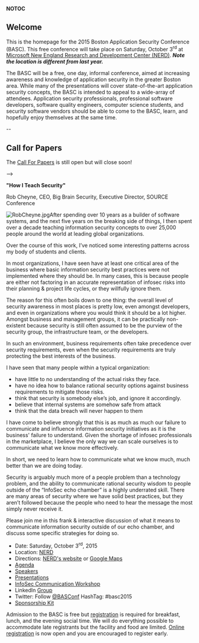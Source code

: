 __NOTOC__

## Welcome

This is the homepage for the 2015 Boston Application Security Conference
(BASC). This free conference will take place on Saturday, October
3<sup>rd</sup> at [Microsoft New England Research and Development Center
(NERD)](http://microsoftcambridge.com/Default.aspx). ***Note the
location is different from last year.***

The BASC will be a free, one day, informal conference, aimed at
increasing awareness and knowledge of application security in the
greater Boston area. While many of the presentations will cover
state-of-the-art application security concepts, the BASC is intended to
appeal to a wide-array of attendees. Application security professionals,
professional software developers, software quality engineers, computer
science students, and security software vendors should be able to come
to the BASC, learn, and hopefully enjoy themselves at the same time.

\--

## Call for Papers

The [Call For Papers](BASC_2015_Call_For_Papers "wikilink") is still
open but will close soon\!

\--\>

**"How I Teach Security"**

Rob Cheyne, CEO, Big Brain Security, Executive Director, SOURCE
Conference

![RobCheyne.jpg](RobCheyne.jpg "RobCheyne.jpg")After spending over 10
years as a builder of software systems, and the next five years on the
breaking side of things, I then spent over a decade teaching information
security concepts to over 25,000 people around the world at leading
global organizations.

Over the course of this work, I’ve noticed some interesting patterns
across my body of students and clients.

In most organizations, I have seen have at least one critical area of
the business where basic information security best practices were not
implemented where they should be. In many cases, this is because people
are either not factoring in an accurate representation of infosec risks
into their planning & project life cycles, or they willfully ignore
them.

The reason for this often boils down to one thing: the overall level of
security awareness in most places is pretty low, even amongst
developers, and even in organizations where you would think it should be
a lot higher. Amongst business and management groups, it can be
practically non-existent because security is still often assumed to be
the purview of the security group, the infrastructure team, or the
developers.

In such an environment, business requirements often take precedence over
security requirements, even when the security requirements are truly
protecting the best interests of the business.

I have seen that many people within a typical organization:

  - have little to no understanding of the actual risks they face.
  - have no idea how to balance rational security options against
    business requirements to mitigate those risks.
  - think that security is somebody else’s job, and ignore it
    accordingly.
  - believe that internal systems are somehow safe from attack
  - think that the data breach will never happen to them

I have come to believe strongly that this is as much as much our failure
to communicate and influence information security initiatives as it is
the business' failure to understand. Given the shortage of infosec
professionals in the marketplace, I believe the only way we can scale
ourselves is to communicate what we know more effectively.

In short, we need to learn how to communicate what we know much, much
better than we are doing today.

Security is arguably much more of a people problem than a technology
problem, and the ability to communicate rational security wisdom to
people outside of the “InfoSec echo chamber” is a highly underrated
skill. There are many areas of security where we have solid best
practices, but they aren’t followed because the people who need to hear
the message the most simply never receive it.

Please join me in this frank & interactive discussion of what it means
to communicate information security outside of our echo chamber, and
discuss some specific strategies for doing so.

  - Date: Saturday, October 3<sup>rd</sup>, 2015
  - Location: [NERD](http://microsoftcambridge.com/Default.aspx)
  - Directions: [NERD's
    website](http://microsoftcambridge.com/About/Directions/tabid/89/Default.aspx)
    or [Google
    Maps](http://maps.google.com/places/us/ma/cambridge/memorial-dr/1/-microsoft-new-england-research-and-development-center?hl=en&gl=us)
  - [Agenda](2015_BASC_Agenda "wikilink")
  - [Speakers](2015_BASC_Speakers "wikilink")
  - [Presentations](2015_BASC_Presentations "wikilink")
  - [InfoSec Communication
    Workshop](2015_BASC_InfoSec_Communication_Workshop "wikilink")
  - LinkedIn
    [Group](https://www.linkedin.com/groups/Boston-Application-Security-Conference-BASC-4631647)
  - Twitter: Follow [@BASConf](http://twitter.com/#!/BASConf) HashTag:
    \#basc2015
  - [Sponsorship Kit](Media:BASCSponsorship2015.docx "wikilink")

Admission to the BASC is free but
[registration](http://www.eventbrite.com/e/boston-application-security-conference-basc-2015-tickets-1783483447)
is required for breakfast, lunch, and the evening social time. We will
do everything possible to accommodate late registrants but the facility
and food are limited. [Online
registration](http://www.eventbrite.com/e/boston-application-security-conference-basc-2015-tickets-1783483447)
is now open and you are encouraged to register early.